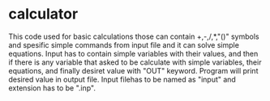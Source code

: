 # calculator

This code used for basic calculations those can contain +,-,/,*,"()" symbols and spesific simple commands from input file and it can solve simple equations. Input has to contain simple variables with their values, and then if there is any variable that asked to be calculate with simple variables, their equations, and finally desiret value with "OUT" keyword. Program will print desired value in output file. Input filehas to be named as "input" and extension has to be ".inp".
